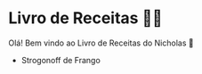 # Livro de Receitas :man_cook:

Olá! Bem vindo ao Livro de Receitas do Nicholas :wave:

- Strogonoff de Frango
